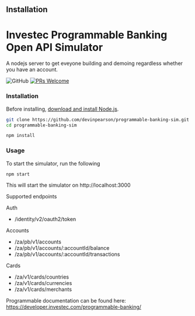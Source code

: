 ## Installation

# Investec Programmable Banking Open API Simulator

A nodejs server to get eveyone building and demoing regardless whether you have an account.

![GitHub](https://img.shields.io/github/license/devinpearson/programmable-banking-sim)
[![PRs Welcome](https://img.shields.io/badge/PRs-welcome-brightgreen.svg?style=round-square)](https://github.com/devinpearson/programmable-banking-sim/pulls)

### Installation
Before installing, [download and install Node.js](https://nodejs.org/en/download/).

```bash
git clone https://github.com/devinpearson/programmable-banking-sim.git
cd programmable-banking-sim
```
```bash
npm install
```

### Usage
To start the simulator, run the following
```bash
npm start
```

This will start the simulator on http://localhost:3000

Supported endpoints

Auth
- /identity/v2/oauth2/token

Accounts
- /za/pb/v1/accounts
- /za/pb/v1/accounts/:accountId/balance
- /za/pb/v1/accounts/:accountId/transactions

Cards
- /za/v1/cards/countries
- /za/v1/cards/currencies
- /za/v1/cards/merchants

Programmable documentation can be found here: https://developer.investec.com/programmable-banking/